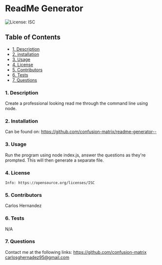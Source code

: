 # ReadMe Generator
  ![License: ISC](https://img.shields.io/badge/License-ISC-blue.svg)
  ## Table of Contents
  * [1. Description](#-1-description)
  * [2. installation](#-2-installation)
  * [3. Usage](#-3-usage)
  * [4. License](#-4-license)
  * [5. Contributors](#-5-contributors)
  * [6. Tests](#-6-tests)
  * [7. Questions](#-7-questions)
  ### 1. Description 
  Create a professional looking read me through the command line using node.
  ### 2. Installation
  Can be found on: https://github.com/confusion-matrix/readme-generator--
  ### 3. Usage 
  Run the program using node index.js, answer the questions as they're prompted. This will then generate a separate file.
  ### 4. License
    Info: https://opensource.org/licenses/ISC
  ### 5. Contributors 
  Carlos Hernandez
  ### 6. Tests
  N/A
  ### 7. Questions
  Contact me at the following links:
  https://github.com/confusion-matrix
  carlosghernadez95@gmail.com
